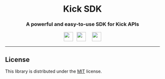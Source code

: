 <div align="center">
    <h1>Kick SDK</h1>
    <h3>A powerful and easy-to-use SDK for Kick APIs</h3>
</div>

<p align="center">
    <a href="https://codecov.io/gh/glichtv/kick-sdk"><img height="30" src="https://img.shields.io/codecov/c/github/glichtv/kick-sdk?logo=codecov&style=for-the-badge"/></a>
    &nbsp;
    <a href="https://github.com/glichtv/kick-sdk/actions?query=branch%3Amain"><img height="30" src="https://img.shields.io/github/check-runs/glichtv/kick-sdk/main?style=for-the-badge&logo=githubactions&logoColor=white"/></a>
	&nbsp;
	&nbsp;
	<a href="#"><img height="30" src="https://img.shields.io/badge/made with Go-blue?style=for-the-badge&logo=go&logoColor=white&labelColor=gray"/></a>
</p>

---

## License

This library is distributed under the [MIT](LICENSE) license.
